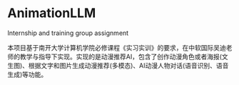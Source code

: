 # AnimationLLM
Internship and training group assignment

本项目基于南开大学计算机学院必修课程《实习实训》的要求，在中软国际吴迪老师的教学与指导下实现。实现的是动漫推荐AI，包含了创作动漫角色或者海报(文生图)、根据文字和图片生成动漫推荐(多模态)、AI动漫人物对话(语音识别、语音生成)等功能。

